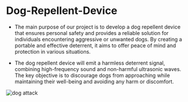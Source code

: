 # Dog-Repellent-Device
* The main purpose of our project is to develop a dog repellent device that ensures personal safety and provides a reliable solution for individuals encountering aggressive or unwanted dogs. By creating a portable and effective deterrent, it aims to offer peace of mind and protection in various situations.

* The dog repellent device will emit a harmless deterrent signal, combining high-frequency sound and non-harmful ultrasonic waves. The key objective is to discourage dogs from approaching while maintaining their well-being and avoiding any harm or discomfort.
  
![dog  attack](https://github.com/Mahi4052/Dog-Repellent-Device/assets/95848665/aed32e26-d584-4eed-b141-7d2da7757024)

    

